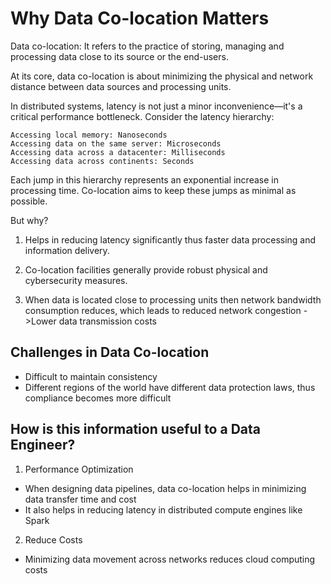 # **Why Data Co-location Matters**

Data co-location: It refers to the practice of storing, managing and processing data close to its source or the end-users.

At its core, data co-location is about minimizing the physical and network distance between data sources and processing units. 

In distributed systems, latency is not just a minor inconvenience—it's a critical performance bottleneck.
Consider the latency hierarchy:

    Accessing local memory: Nanoseconds
    Accessing data on the same server: Microseconds
    Accessing data across a datacenter: Milliseconds
    Accessing data across continents: Seconds

Each jump in this hierarchy represents an exponential increase in processing time. Co-location aims to keep these jumps as minimal as possible.

But why?

1. Helps in reducing latency significantly thus faster data processing and information delivery.

2. Co-location facilities generally provide robust physical and cybersecurity measures.

3. When data is located close to processing units then network bandwidth consumption reduces, which leads to reduced network congestion ->Lower data transmission costs


## Challenges in Data Co-location

- Difficult to maintain consistency
- Different regions of the world have different data protection laws, thus compliance becomes more difficult


## How is this information useful to a Data Engineer?

1. Performance Optimization
- When designing data pipelines, data co-location helps in minimizing data transfer time and cost
- It also helps in reducing latency in distributed compute engines like Spark

2. Reduce Costs
- Minimizing data movement across networks reduces cloud computing costs
